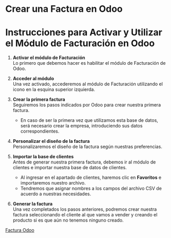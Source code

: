 # Crear una Factura en Odoo

# Instrucciones para Activar y Utilizar el Módulo de Facturación en Odoo

1. **Activar el módulo de Facturación**  
   Lo primero que debemos hacer es habilitar el módulo de Facturación de Odoo.

2. **Acceder al módulo**  
   Una vez activado, accederemos al módulo de Facturación utilizando el icono en la esquina superior izquierda.

3. **Crear la primera factura**  
   Seguiremos los pasos indicados por Odoo para crear nuestra primera factura.  
   - En caso de ser la primera vez que utilizamos esta base de datos, será necesario crear la empresa, introduciendo sus datos correspondientes.

4. **Personalizar el diseño de la factura**  
   Personalizaremos el diseño de la factura según nuestras preferencias.

5. **Importar la base de clientes**  
   Antes de generar nuestra primera factura, debemos ir al módulo de clientes e importar nuestra base de datos de clientes.  
   - Al ingresar en el apartado de clientes, haremos clic en **Favoritos** e importaremos nuestro archivo.  
   - Tendremos que asignar nombres a los campos del archivo CSV de acuerdo a nuestras necesidades.

6. **Generar la factura**  
   Una vez completados los pasos anteriores, podremos crear nuestra factura seleccionando el cliente al que vamos a vender y creando el producto si es que aún no tenemos ninguno creado.


[Factura Odoo](https://imgur.com/aEWoW09)